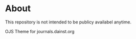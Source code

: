 # About

This repository is not intended to be publicy availabel anytime.

OJS Theme for journals.dainst.org